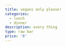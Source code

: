 ```yaml
---
title: vegans only please!
categories:
  - lunch
  - dinner
description: every thing
type: raw bar
price: '0'
---
```




